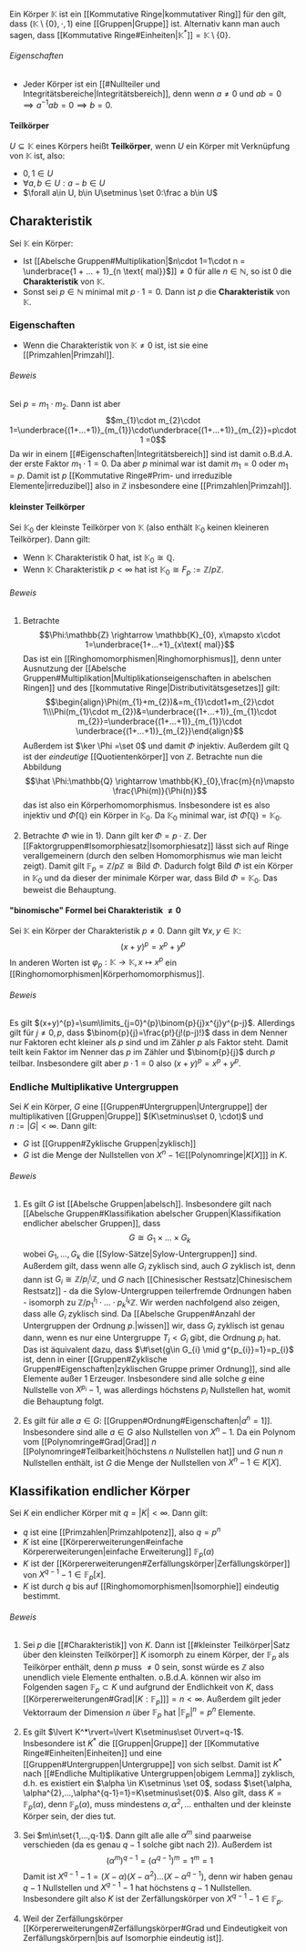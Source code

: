 Ein Körper $\mathbb{K}$ ist ein [[Kommutative Ringe|kommutativer Ring]] für den gilt, dass $(\mathbb{K}\setminus \{0\}, \cdot, 1)$ eine [[Gruppen|Gruppe]] ist. Alternativ kann man auch sagen, dass [[Kommutative Ringe#Einheiten|$\mathbb{K}^{*}$]]$= \mathbb{K}\setminus \{0\}$.

###### Eigenschaften
- Jeder Körper ist ein [[#Nullteiler und Integritätsbereiche|Integritätsbereich]], denn wenn $a\neq 0$ und $ab=0\implies a^{-1}ab=0\implies b=0$.

#### Teilkörper
$U \subseteq \mathbb{K}$ eines Körpers heißt **Teilkörper**, wenn $U$ ein Körper mit Verknüpfung von $\mathbb{K}$ ist, also:
- $0,1\in U$
- $\forall a,b \in U : a-b \in U$
- $\forall a\in U, b\in U\setminus \set 0:\frac a b\in U$
## Charakteristik
Sei $\mathbb{K}$ ein Körper:
- Ist [[Abelsche Gruppen#Multiplikation|$n\cdot 1=1\cdot n = \underbrace{1 + ... + 1}_{n \text{ mal}}$]]$\neq 0$ für alle $n\in \mathbb{N}$, so ist $0$ die **Charakteristik** von $\mathbb{K}$.
- Sonst sei $p\in \mathbb{N}$ minimal mit $p\cdot 1 =0$. Dann ist $p$ die **Charakteristik** von $\mathbb{K}$. 

### Eigenschaften
- Wenn die Charakteristik von $\mathbb{K} \neq 0$ ist, ist sie eine [[Primzahlen|Primzahl]].
###### Beweis
Sei $p=m_{1}\cdot m_{2}$. Dann ist aber $$m_{1}\cdot m_{2}\cdot 1=\underbrace{(1+...+1)}_{m_{1}}\cdot\underbrace{(1+...+1)}_{m_{2}}=p\cdot 1 =0$$Da wir in einem [[#Eigenschaften|Integritätsbereich]] sind ist damit o.B.d.A. der erste Faktor $m_{1}\cdot 1=0$. Da aber $p$ minimal war ist damit $m_{1}=0$ oder $m_{1}=p$. Damit ist $p$ [[Kommutative Ringe#Prim- und irreduzible Elemente|irreduzibel]] also in $\mathbb{Z}$ insbesondere eine [[Primzahlen|Primzahl]].

#### kleinster Teilkörper
Sei $\mathbb{K}_{0}$ der kleinste Teilkörper von $\mathbb{K}$ (also enthält $\mathbb{K}_{0}$ keinen kleineren Teilkörper). Dann gilt:
- Wenn $\mathbb{K}$ Charakteristik 0 hat, ist $\mathbb{K}_{0}\cong \mathbb{Q}$.
- Wenn $\mathbb{K}$ Charakteristik $p< \infty$ hat ist $\mathbb{K}_{0} \cong F_{p}:=\mathbb{Z}/p \mathbb{Z}$.
###### Beweis
1) Betrachte $$\Phi:\mathbb{Z} \rightarrow \mathbb{K}_{0}, x\mapsto x\cdot 1=\underbrace{1+...+1}_{x\text{ mal}}$$Das ist ein [[Ringhomomorphismen|Ringhomorphismus]], denn unter Ausnutzung der [[Abelsche Gruppen#Multiplikation|Multiplikationseigenschaften in abelschen Ringen]] und des [[kommutative Ringe|Distributivitätsgesetzes]] gilt: $$\begin{align}\Phi(m_{1}+m_{2})&=m_{1}\cdot1+m_{2}\cdot 1\\\Phi(m_{1}\cdot m_{2})&=\underbrace{(1+...+1)}_{m_{1}\cdot m_{2}}=\underbrace{(1+...+1)}_{m_{1}}\cdot \underbrace{(1+...+1)}_{m_{2}}\end{align}$$Außerdem ist $\ker \Phi =\set 0$ und damit $\Phi$ injektiv. Außerdem gilt $\mathbb{Q}$ ist der *eindeutige* [[Quotientenkörper]] von $\mathbb{Z}$. Betrachte nun die Abbildung $$\hat \Phi:\mathbb{Q} \rightarrow \mathbb{K}_{0},\frac{m}{n}\mapsto \frac{\Phi(m)}{\Phi(n)}$$das ist also ein Körperhomomorphismus. Insbesondere ist es also injektiv und $\hat\Phi(\mathbb{Q})$ ein Körper in $\mathbb{K}_{0}$. Da $\mathbb{K}_{0}$ minimal war, ist $\hat \Phi(\mathbb{Q})=\mathbb{K}_{0}$. 

2) Betrachte $\Phi$ wie in 1). Dann gilt $\ker \Phi=p\cdot \mathbb{Z}$. Der [[Faktorgruppen#Isomorphiesatz|Isomorphiesatz]] lässt sich auf Ringe verallgemeinern (durch den selben Homomorphismus wie man leicht zeigt). Damit gilt $\mathbb{F}_{p}=\mathbb{Z}/p \mathbb{Z}\cong \text{Bild }\Phi$. Dadurch folgt $\text{Bild } \Phi$ ist ein Körper in $\mathbb{K}_{0}$ und da dieser der minimale Körper war, dass $\text{Bild }\Phi=\mathbb{K}_0$. Das beweist die Behauptung.

#### "binomische" Formel bei Charakteristik $\neq 0$
Sei $\mathbb{K}$ ein Körper der Charakteristik $p\neq 0$. Dann gilt $\forall x,y\in \mathbb{K}:$ $$(x+y)^{p}=x^{p}+y^{p}$$In anderen Worten ist $\varphi_{p}:\mathbb{K} \rightarrow \mathbb{K}, x\mapsto x^{p}$ ein [[Ringhomomorphismen|Körperhomomorphismus]].
###### Beweis
Es gilt $(x+y)^{p}=\sum\limits_{j=0}^{p}\binom{p}{j}x^{j}y^{p-j}$. 
Allerdings gilt für $j\neq0,p$, dass $\binom{p}{j}=\frac{p!}{j!(p-j)!}$  dass in dem Nenner nur Faktoren echt kleiner als $p$ sind und im Zähler $p$ als Faktor steht. Damit teilt kein Faktor im Nenner das $p$ im Zähler und $\binom{p}{j}$ durch $p$ teilbar. 
Insbesondere gilt aber $p\cdot 1=0$ also $(x+y)^{p}=x^{p}+y^{p}$.


### Endliche Multiplikative Untergruppen
Sei $K$ ein Körper,  $G$ eine [[Gruppen#Untergruppen|Untergruppe]] der multiplikativen [[Gruppen|Gruppe]] $(K\setminus\set 0, \cdot)$ und $n:= \lvert G\rvert< \infty$. Dann gilt:
- $G$ ist [[Gruppen#Zyklische Gruppen|zyklisch]]
- $G$ ist die Menge der Nullstellen von $X^{n}-1\in$[[Polynomringe|$K[X]$]] in $K$.
###### Beweis
1) Es gilt $G$ ist [[Abelsche Gruppen|abelsch]]. Insbesondere gilt nach [[Abelsche Gruppen#Klassifikation abelscher Gruppen|Klassifikation endlicher abelscher Gruppen]], dass $$G\cong G_{1}\times...\times G_{k}$$wobei $G_{1},...,G_{k}$ die [[Sylow-Sätze|Sylow-Untergruppen]] sind. Außerdem gilt, dass wenn alle $G_{i}$ zyklisch sind, auch $G$ zyklisch ist, denn dann ist $G_{i}\cong \mathbb{Z}/p_{i}^{l_{i}}\mathbb{Z}$, und $G$ nach [[Chinesischer Restsatz|Chinesischem Restsatz]] - da die Sylow-Untergruppen teilerfremde Ordnungen haben - isomorph zu $\mathbb{Z}/p_{1}^{l_{1}}\cdot ... \cdot p_{k}^{l_{k}}\mathbb{Z}$.
	Wir werden nachfolgend also zeigen, dass alle $G_i$ zyklisch sind. Da [[Abelsche Gruppen#Anzahl der Untergruppen der Ordnung $p$.|wissen]] wir, dass $G_{i}$ zyklisch ist genau dann, wenn es nur eine Untergruppe $T_{i} <G_{i}$ gibt, die Ordnung $p_{i}$ hat. Das ist äquivalent dazu, dass $\#\set{g\in G_{i} \mid g^{p_{i}}=1}=p_{i}$ ist, denn in einer [[Gruppen#Zyklische Gruppen#Eigenschaften|zyklischen Gruppe primer Ordnung]], sind alle Elemente außer $1$ Erzeuger. Insbesondere sind alle solche $g$ eine Nullstelle von $X^{p_{i}}-1$, was allerdings höchstens $p_{i}$ Nullstellen hat, womit die Behauptung folgt.

3) Es gilt für alle $a\in G$: [[Gruppen#Ordnung#Eigenschaften|$a^{n}=1$]]. Insbesondere sind alle $a\in G$ also Nullstellen von $X^{n}-1$. Da ein Polynom vom [[Polynomringe#Grad|Grad]] $n$ [[Polynomringe#Teilbarkeit|höchstens $n$ Nullstellen hat]] und $G$ nun $n$ Nullstellen enthält, ist $G$ die Menge der Nullstellen von $X^{n}-1\in K[X]$. 

## Klassifikation endlicher Körper
Sei $K$ ein endlicher Körper mit $q=\lvert K\rvert<\infty$. Dann gilt:
- $q$ ist eine [[Primzahlen|Primzahlpotenz]], also $q=p^{n}$
- $K$ ist eine [[Körpererweiterungen#einfache Körpererweiterungen|einfache Erweiterung]] $\mathbb{F}_{p}(\alpha)$
- $K$ ist der [[Körpererweiterungen#Zerfällungskörper|Zerfällungskörper]] von $X^{q-1}-1 \in \mathbb{F}_{p}[x]$.
- $K$ ist durch $q$ bis auf [[Ringhomomorphismen|Isomorphie]] eindeutig bestimmt.

###### Beweis
1) Sei $p$ die [[#Charakteristik]] von $K$. Dann ist [[#kleinster Teilkörper|Satz über den kleinsten Teilkörper]] $K$ isomorph zu einem Körper, der $\mathbb{F}_{p}$ als Teilkörper enthält, denn $p$ muss $\neq 0$ sein, sonst würde es $\mathbb{Z}$ also unendlich viele Elemente enthalten.
	o.B.d.A. können wir also im Folgenden sagen $\mathbb{F}_{p}\subset K$ und aufgrund der Endlichkeit von $K$, dass [[Körpererweiterungen#Grad|$[K:\mathbb{F}_p]$]]$=n<\infty$. Außerdem gilt jeder Vektorraum der Dimension $n$ über $\mathbb{F}_{p}$ hat $\lvert \mathbb{F}_{p}\rvert^{n}=p^{n}$ Elemente.

2) Es gilt $\lvert K^*\rvert=\lvert K\setminus\set 0\rvert=q-1$. Insbesondere ist $K^*$ die [[Gruppen|Gruppe]] der [[Kommutative Ringe#Einheiten|Einheiten]] und eine [[Gruppen#Untergruppen|Untergruppe]] von sich selbst. Damit ist $K^*$ nach [[#Endliche Multiplikative Untergruppen|obigem Lemma]] zyklisch, d.h. es existiert ein $\alpha \in K\setminus \set 0$, sodass $\set{\alpha, \alpha^{2},...,\alpha^{q-1}=1}=K\setminus\set{0}$. Also gilt, dass $K=\mathbb{F}_{p}(\alpha)$, denn $\mathbb{F}_{p}(\alpha)$, muss mindestens $\alpha, \alpha^{2},...$ enthalten und der kleinste Körper sein, der dies tut.
3) Sei $m\in\set{1,...,q-1}$. Dann gilt alle alle $\alpha^{m}$ sind paarweise verschieden (da es genau $q-1$ solche gibt nach 2)). Außerdem ist $$(\alpha^{m})^{q-1}=(\alpha^{q-1})^{m}=1^{m}=1$$Damit ist $X^{q-1}-1=(X-\alpha)(X-\alpha^{2})...(X-\alpha^{q-1})$, denn wir haben genau $q-1$ Nullstellen und $X^{q-1}-1$ hat höchstens $q-1$ Nullstellen. Insbesondere gilt also $K$ ist der Zerfällungskörper von $X^{q-1}-1 \in \mathbb{F}_p$.
4) Weil der Zerfällungskörper [[Körpererweiterungen#Zerfällungskörper#Grad und Eindeutigkeit von Zerfällungskörpern|bis auf Isomorphie eindeutig ist]].


